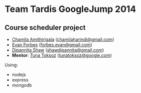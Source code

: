 Team Tardis GoogleJump 2014
============
Course scheduler project
------------
* [Chamila Amithirigala](https://github.com/amithir2) (chamilaharindi@gmail.com)
* [Evan Forbes](https://github.com/eforbes) (forbes.evan@gmail.com)
* [Dipannita Shaw](https://github.com/dipannita08) (shawdipannita@gmail.com)
* **Mentor**: [Tuna Toksoz](https://github.com/tunatoksoz) (tunatoksoz@google.com)

Using:
* nodejs
* express
* mongodb
